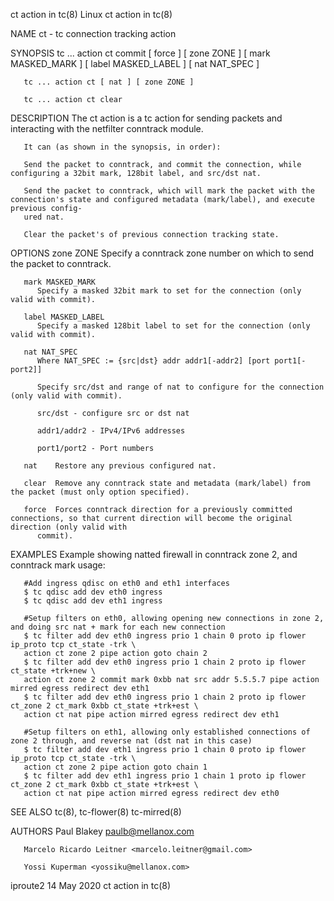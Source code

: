 ct action in tc(8)							     Linux							    ct action in tc(8)

NAME
       ct - tc connection tracking action

SYNOPSIS
       tc ... action ct commit [ force ] [ zone ZONE ] [ mark MASKED_MARK ] [ label MASKED_LABEL ] [ nat NAT_SPEC ]

       tc ... action ct [ nat ] [ zone ZONE ]

       tc ... action ct clear

DESCRIPTION
       The ct action is a tc action for sending packets and interacting with the netfilter conntrack module.

       It can (as shown in the synopsis, in order):

       Send the packet to conntrack, and commit the connection, while configuring a 32bit mark, 128bit label, and src/dst nat.

       Send the packet to conntrack, which will mark the packet with the connection's state and configured metadata (mark/label), and execute previous config‐
       ured nat.

       Clear the packet's of previous connection tracking state.

OPTIONS
       zone ZONE
	      Specify a conntrack zone number on which to send the packet to conntrack.

       mark MASKED_MARK
	      Specify a masked 32bit mark to set for the connection (only valid with commit).

       label MASKED_LABEL
	      Specify a masked 128bit label to set for the connection (only valid with commit).

       nat NAT_SPEC
	      Where NAT_SPEC := {src|dst} addr addr1[-addr2] [port port1[-port2]]

	      Specify src/dst and range of nat to configure for the connection (only valid with commit).

	      src/dst - configure src or dst nat

	      addr1/addr2 - IPv4/IPv6 addresses

	      port1/port2 - Port numbers

       nat    Restore any previous configured nat.

       clear  Remove any conntrack state and metadata (mark/label) from the packet (must only option specified).

       force  Forces conntrack direction for a previously committed connections, so that current direction will become the original direction (only valid with
	      commit).

EXAMPLES
       Example showing natted firewall in conntrack zone 2, and conntrack mark usage:

       #Add ingress qdisc on eth0 and eth1 interfaces
       $ tc qdisc add dev eth0 ingress
       $ tc qdisc add dev eth1 ingress

       #Setup filters on eth0, allowing opening new connections in zone 2, and doing src nat + mark for each new connection
       $ tc filter add dev eth0 ingress prio 1 chain 0 proto ip flower ip_proto tcp ct_state -trk \
       action ct zone 2 pipe action goto chain 2
       $ tc filter add dev eth0 ingress prio 1 chain 2 proto ip flower ct_state +trk+new \
       action ct zone 2 commit mark 0xbb nat src addr 5.5.5.7 pipe action mirred egress redirect dev eth1
       $ tc filter add dev eth0 ingress prio 1 chain 2 proto ip flower ct_zone 2 ct_mark 0xbb ct_state +trk+est \
       action ct nat pipe action mirred egress redirect dev eth1

       #Setup filters on eth1, allowing only established connections of zone 2 through, and reverse nat (dst nat in this case)
       $ tc filter add dev eth1 ingress prio 1 chain 0 proto ip flower ip_proto tcp ct_state -trk \
       action ct zone 2 pipe action goto chain 1
       $ tc filter add dev eth1 ingress prio 1 chain 1 proto ip flower ct_zone 2 ct_mark 0xbb ct_state +trk+est \
       action ct nat pipe action mirred egress redirect dev eth0

SEE ALSO
       tc(8), tc-flower(8) tc-mirred(8)

AUTHORS
       Paul Blakey <paulb@mellanox.com>

       Marcelo Ricardo Leitner <marcelo.leitner@gmail.com>

       Yossi Kuperman <yossiku@mellanox.com>

iproute2								  14 May 2020							    ct action in tc(8)
